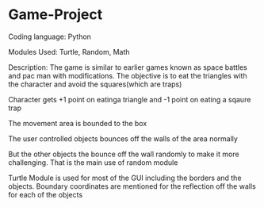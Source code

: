 # Game-Project
Coding language: Python

Modules Used: Turtle, Random, Math
 
Description:
The game is similar to earlier games known as space battles and pac man with modifications. The objective is to eat the triangles with the character and avoid the squares(which are traps)

Character gets +1 point on eatinga triangle and -1 point on eating a sqaure trap

The movement area is bounded to the box 

The user controlled objects bounces off the walls of the area normally 

But the other objects the bounce off the wall randomly to make it more challenging. That is the main use of random module

Turtle Module is used for most of the GUI including the borders and the objects. Boundary coordinates are mentioned for the reflection off the walls for each of the objects

